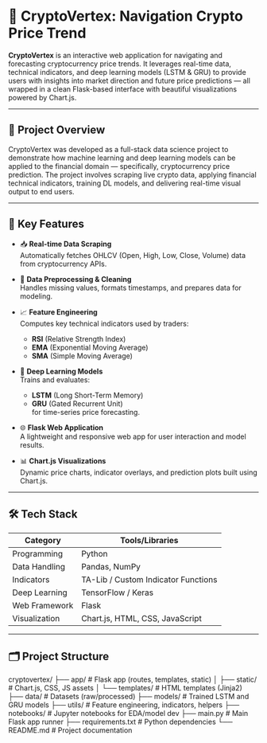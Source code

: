 # 🚀 CryptoVertex: Navigation Crypto Price Trend

**CryptoVertex** is an interactive web application for navigating and forecasting cryptocurrency price trends. It leverages real-time data, technical indicators, and deep learning models (LSTM & GRU) to provide users with insights into market direction and future price predictions — all wrapped in a clean Flask-based interface with beautiful visualizations powered by Chart.js.

---

## 📌 Project Overview

CryptoVertex was developed as a full-stack data science project to demonstrate how machine learning and deep learning models can be applied to the financial domain — specifically, cryptocurrency price prediction. The project involves scraping live crypto data, applying financial technical indicators, training DL models, and delivering real-time visual output to end users.

---

## 🧠 Key Features

- 📥 **Real-time Data Scraping**  
  Automatically fetches OHLCV (Open, High, Low, Close, Volume) data from cryptocurrency APIs.

- 🧼 **Data Preprocessing & Cleaning**  
  Handles missing values, formats timestamps, and prepares data for modeling.

- 📈 **Feature Engineering**  
  Computes key technical indicators used by traders:
  - **RSI** (Relative Strength Index)
  - **EMA** (Exponential Moving Average)
  - **SMA** (Simple Moving Average)

- 🔮 **Deep Learning Models**  
  Trains and evaluates:
  - **LSTM** (Long Short-Term Memory)
  - **GRU** (Gated Recurrent Unit)  
  for time-series price forecasting.

- 🌐 **Flask Web Application**  
  A lightweight and responsive web app for user interaction and model results.

- 📊 **Chart.js Visualizations**  
  Dynamic price charts, indicator overlays, and prediction plots built using Chart.js.

---

## 🛠️ Tech Stack

| Category        | Tools/Libraries                                      |
|-----------------|------------------------------------------------------|
| Programming     | Python                                               |
| Data Handling   | Pandas, NumPy                                        |
| Indicators      | TA-Lib / Custom Indicator Functions                  |
| Deep Learning   | TensorFlow / Keras                                   |
| Web Framework   | Flask                                                |
| Visualization   | Chart.js, HTML, CSS, JavaScript                      |

---

## 🗂️ Project Structure

cryptovertex/
├── app/ # Flask app (routes, templates, static)
│ ├── static/ # Chart.js, CSS, JS assets
│ └── templates/ # HTML templates (Jinja2)
├── data/ # Datasets (raw/processed)
├── models/ # Trained LSTM and GRU models
├── utils/ # Feature engineering, indicators, helpers
├── notebooks/ # Jupyter notebooks for EDA/model dev
├── main.py # Main Flask app runner
├── requirements.txt # Python dependencies
└── README.md # Project documentation